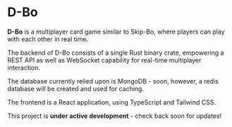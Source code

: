 # D-Bo

**D-Bo** is a multiplayer card game similar to Skip-Bo, where players can play with each other in real time.

The backend of D-Bo consists of a single Rust binary crate, empowering a REST API as well as WebSocket capability for real-time multiplayer interaction.

The database currently relied upon is MongoDB - soon, however, a redis database will be created and used for caching.

The frontend is a React application, using TypeScript and Tailwind CSS.

This project is **under active development** - check back soon for updates!
